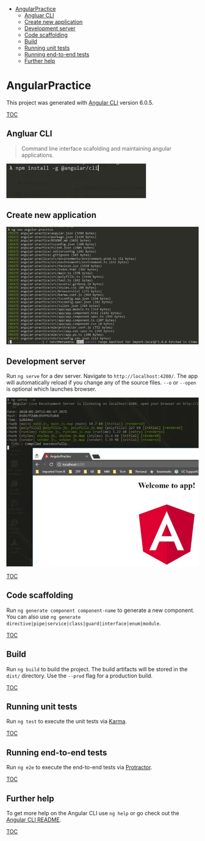 <!-- TOC -->

- [AngularPractice](#angularpractice)
    - [Angluar CLI](#angluar-cli)
    - [Create new application](#create-new-application)
    - [Development server](#development-server)
    - [Code scaffolding](#code-scaffolding)
    - [Build](#build)
    - [Running unit tests](#running-unit-tests)
    - [Running end-to-end tests](#running-end-to-end-tests)
    - [Further help](#further-help)

<!-- /TOC -->
# AngularPractice

This project was generated with [Angular CLI](https://github.com/angular/angular-cli) version 6.0.5.

[TOC](#angularpractice)

## Angluar CLI
>Command line interface scafolding and maintaining angular applications.

![Angular CLI](readme_images/install_angular_cli_globally.JPG "Angular CLI")

## Create new application

![Create new application](readme_images/1.angular_cli_create_new_application.JPG "Create new application")

## Development server

Run `ng serve` for a dev server. Navigate to `http://localhost:4200/`. The app will automatically reload if you change any of the source files. `--o` or `--open` is optional which launches browser.

![Run application](readme_images/2.launch_angular_application.JPG "Run application")

[TOC](#angularpractice)

## Code scaffolding

Run `ng generate component component-name` to generate a new component. You can also use `ng generate directive|pipe|service|class|guard|interface|enum|module`.

[TOC](#angularpractice)

## Build

Run `ng build` to build the project. The build artifacts will be stored in the `dist/` directory. Use the `--prod` flag for a production build.

[TOC](#angularpractice)

## Running unit tests

Run `ng test` to execute the unit tests via [Karma](https://karma-runner.github.io).

[TOC](#angularpractice)

## Running end-to-end tests

Run `ng e2e` to execute the end-to-end tests via [Protractor](http://www.protractortest.org/).

[TOC](#angularpractice)

## Further help

To get more help on the Angular CLI use `ng help` or go check out the [Angular CLI README](https://github.com/angular/angular-cli/blob/master/README.md).

[TOC](#angularpractice)
